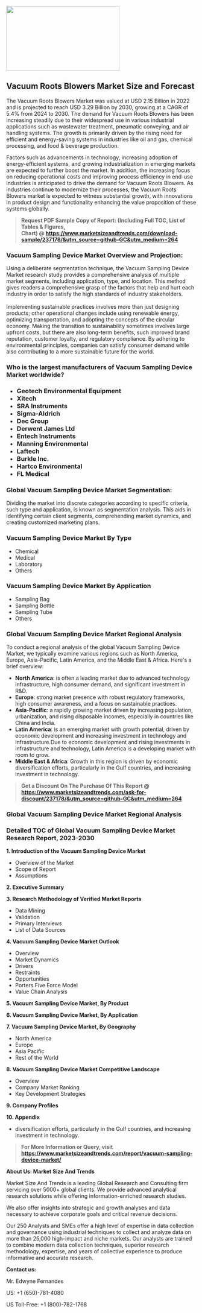 <p><img class="alignnone size-medium wp-image-20088" src="https://ffe5etoiles.com/wp-content/uploads/2024/12/MST1-300x171.png" alt="" width="300" height="171" /></p><h2>Vacuum Roots Blowers Market Size and Forecast</h2><p>The Vacuum Roots Blowers Market was valued at USD 2.15 Billion in 2022 and is projected to reach USD 3.29 Billion by 2030, growing at a CAGR of 5.4% from 2024 to 2030. The demand for Vacuum Roots Blowers has been increasing steadily due to their widespread use in various industrial applications such as wastewater treatment, pneumatic conveying, and air handling systems. The growth is primarily driven by the rising need for efficient and energy-saving systems in industries like oil and gas, chemical processing, and food & beverage production.</p><p>Factors such as advancements in technology, increasing adoption of energy-efficient systems, and growing industrialization in emerging markets are expected to further boost the market. In addition, the increasing focus on reducing operational costs and improving process efficiency in end-use industries is anticipated to drive the demand for Vacuum Roots Blowers. As industries continue to modernize their processes, the Vacuum Roots Blowers market is expected to witness substantial growth, with innovations in product design and functionality enhancing the value proposition of these systems globally.</p></p><blockquote id="" class=""><strong>Request PDF Sample Copy of Report: (Including Full TOC, List of Tables &amp; Figures, Chart)&nbsp;@&nbsp;<strong><a href="https://www.marketsizeandtrends.com/download-sample/237178/&utm_source=github-GC&utm_medium=264" target="_blank">https://www.marketsizeandtrends.com/download-sample/237178/&utm_source=github-GC&utm_medium=264</a></strong></strong></blockquote><h3 id="" class="">Vacuum Sampling Device Market&nbsp;Overview and Projection:</h3><p id="" class="">Using a deliberate segmentation technique, the Vacuum Sampling Device Market research study provides a comprehensive analysis of multiple market segments, including application, type, and location. This method gives readers a comprehensive grasp of the factors that help and hurt each industry in order to satisfy the high standards of industry stakeholders. <br /> <br />Implementing sustainable practices involves more than just designing products; other operational changes include using renewable energy, optimizing transportation, and adopting the concepts of the circular economy. Making the transition to sustainability sometimes involves large upfront costs, but there are also long-term benefits, such improved brand reputation, customer loyalty, and regulatory compliance. By adhering to environmental principles, companies can satisfy consumer demand while also contributing to a more sustainable future for the world.</p><h3 id="" class="">Who is the largest manufacturers of&nbsp;Vacuum Sampling Device Market worldwide?</h3><h3 class=""><p><ul><li>Geotech Environmental Equipment </li><li> Xitech </li><li> SRA Instruments </li><li> Sigma-Aldrich </li><li> Dec Group </li><li> Derwent James Ltd </li><li> Entech Instruments </li><li> Manning Environmental </li><li> Laftech </li><li> Burkle Inc. </li><li> Hartco Environmental </li><li> FL Medical</li></ul></p></h3><h3 id="" class="">Global&nbsp;Vacuum Sampling Device Market Segmentation:</h3><p id="" class="">Dividing the market into discrete categories according to specific criteria, such type and application, is known as segmentation analysis. This aids in identifying certain client segments, comprehending market dynamics, and creating customized marketing plans.</p><h3 id="" class="">Vacuum Sampling Device Market&nbsp;By Type</h3><p><p><ul><li>Chemical</li><li> Medical</li><li> Laboratory</li><li> Others</p></li></ul></p></p><h3 id="" class="">Vacuum Sampling Device Market&nbsp;By Application</h3><p class=""><p><ul><li>Sampling Bag</li><li> Sampling Bottle</li><li> Sampling Tube</li><li> Others</li></ul></p></p><h3 id="" class="">Global Vacuum Sampling Device Market Regional Analysis</h3><p id="" class="">To conduct a regional analysis of the global Vacuum Sampling Device Market, we typically examine various regions such as North America, Europe, Asia-Pacific, Latin America, and the Middle East &amp; Africa. Here's a brief overview:</p><ul><li><strong>North America</strong>: is often a leading market due to advanced technology infrastructure, high consumer demand, and significant investment in R&amp;D.</li><li><strong>Europe</strong>: strong market presence with robust regulatory frameworks, high consumer awareness, and a focus on sustainable practices.</li><li><strong>Asia-Pacific</strong>: a rapidly growing market driven by increasing population, urbanization, and rising disposable incomes, especially in countries like China and India.</li><li><strong>Latin America</strong>: is an emerging market with growth potential, driven by economic development and increasing investment in technology and infrastructure.Due to economic development and rising investments in infrastructure and technology, Latin America is a developing market with room to grow.</li><li><strong>Middle East &amp; Africa</strong>: Growth in this region is driven by economic diversification efforts, particularly in the Gulf countries, and increasing investment in technology.</li></ul><blockquote id="" class=""><strong>Get a Discount On The Purchase Of This Report @ <strong><a href="https://www.marketsizeandtrends.com/ask-for-discount/237178/&utm_source=github-GC&utm_medium=264" target="_blank">https://www.marketsizeandtrends.com/ask-for-discount/237178/&utm_source=github-GC&utm_medium=264</a></strong></strong></blockquote><h3 id="" class="">Global Vacuum Sampling Device Market Regional Analysis</h3><h3 id="" class="">Detailed TOC of Global Vacuum Sampling Device Market Research Report, 2023-2030</h3><p id="" class=""><strong>1. Introduction of the Vacuum Sampling Device Market</strong></p><ul><li>Overview of the Market</li><li>Scope of Report</li><li>Assumptions</li></ul><p id="" class=""><strong>2. Executive Summary</strong></p><p id="" class=""><strong>3. Research Methodology of Verified Market Reports</strong></p><ul><li>Data Mining</li><li>Validation</li><li>Primary Interviews</li><li>List of Data Sources</li></ul><p id="" class=""><strong>4. Vacuum Sampling Device Market Outlook</strong></p><ul><li>Overview</li><li>Market Dynamics</li><li>Drivers</li><li>Restraints</li><li>Opportunities</li><li>Porters Five Force Model</li><li>Value Chain Analysis</li></ul><p id="" class=""><strong>5. Vacuum Sampling Device Market, By Product</strong></p><p id="" class=""><strong>6. Vacuum Sampling Device Market, By Application</strong></p><p id="" class=""><strong>7. Vacuum Sampling Device Market, By Geography</strong></p><ul><li>North America</li><li>Europe</li><li>Asia Pacific</li><li>Rest of the World</li></ul><p id="" class=""><strong>8. Vacuum Sampling Device Market Competitive Landscape</strong></p><ul><li>Overview</li><li>Company Market Ranking</li><li>Key Development Strategies</li></ul><p id="" class=""><strong>9. Company Profiles</strong></p><p id="" class=""><strong>10. Appendix</strong></p><ul><li>diversification efforts, particularly in the Gulf countries, and increasing investment in technology.</li></ul><blockquote id="" class=""><strong>For More Information or Query, visit <strong><strong><a href="https://www.marketsizeandtrends.com/report/vacuum-sampling-device-market/" target="_blank">https://www.marketsizeandtrends.com/report/vacuum-sampling-device-market/</a></strong></strong></strong></blockquote><p id="" class=""><strong>About Us: Market Size And Trends</strong></p><p id="" class="">Market Size And Trends is a leading Global Research and Consulting firm servicing over 5000+ global clients. We provide advanced analytical research solutions while offering information-enriched research studies.</p><p id="" class="">We also offer insights into strategic and growth analyses and data necessary to achieve corporate goals and critical revenue decisions.</p><p id="" class="">Our 250 Analysts and SMEs offer a high level of expertise in data collection and governance using industrial techniques to collect and analyze data on more than 25,000 high-impact and niche markets. Our analysts are trained to combine modern data collection techniques, superior research methodology, expertise, and years of collective experience to produce informative and accurate research.</p><p id="" class=""><strong>Contact us:</strong></p><p id="" class="">Mr. Edwyne Fernandes</p><p id="" class="">US: +1 (650)-781-4080</p><p id="" class="">US Toll-Free: +1 (800)-782-1768</p>
